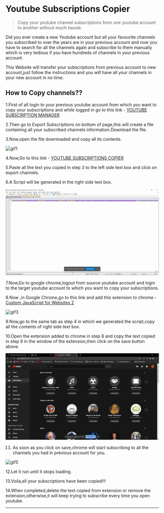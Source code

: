 # Youtube Subscriptions Copier
> Copy your youtube channel subscriptions from one youtube account to another without much hassle.


Did you ever create a new Youtube account but all your favourite channels you subscribed to over the years are in your previous account and now you have to search for all the channels again and subscribe to them manually which is very tedious if you have hundreds of channels in your previous account.

This Website will transfer your subscriptions from previous account to new account,just follow the instructions  and you will have all your channels in your new account in no time.




## How to Copy channels?? 

1.First of all login to your previous youtube account from which you want to copy your subscriptions and while logged in go to this link - <a href="https://www.youtube.com/subscription_manager" target="_blank">YOUTUBE SUBSCRIPTION MANAGER</a>

2.Then go to Export Subscriptions on bottom of page,this will create a file containing all your subscribed channels information.Download the file.

3.Now,open the file downloaded and copy all its contents.

<img src="./assets/gifs/gif1.gif" alt="gif1">

4.Now,Go to this link - <a href="./generate_code.html" target="_blank">YOUTUBE SUBSCRIPTIONS COPIER</a>

5.Paste all the text you copied in step 3 to the left side text box and click on export channels.

6.A Script will be generated in the right side text box.

<img src="./assets/gifs/gif2.gif" alt="gif2">


7.Now,Go to google chrome,logout from source youtube account and login to the target youtube account to which you want to copy your subscriptions.

8.Now ,in Google Chrome,go to this link and add this extension to chrome - <a href="https://chrome.google.com/webstore/detail/custom-javascript-for-web/ddbjnfjiigjmcpcpkmhogomapikjbjdk" target="_blank">Custom JavaScript for Websites 2</a>

<img src="./assets/gifs/gif3.gif" alt="gif3">

9.Now,go to the same tab as step 4 in which we generated the script,copy all the contents of right side text box.

10.Open the extension added to chrome in step 8 and copy the text copied in step 9 in the window of the extension,then click on the save button above.

<img src="./assets/gifs/gif4.gif" alt="gif4">


11. As soon as you click on save,chrome will start subscribing to all the channels you had in previous account for you.


<img src="./assets/gifs/gif5.gif" alt="gif5">

12.Let it run until it stops loading.

13.Voila,all your subscriptions have been copied!!!

14.When completed,delete the text copied from extension or remove the extension,otherwise,it will keep trying to subscribe every time you open youtube.

---




<br>
<br>
